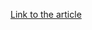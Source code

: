 [Link to the article](https://blog.sucuri.net/2023/12/magecart-wordpress-plugin-injects-malicious-user-credit-card-skimmer.html)
